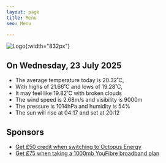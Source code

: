 ```yaml
---
layout: page
title: Menu
seo: Menu

---
```


![Logo](/images/logo.jpg){:width="832px"}

<!-- weather_marker starts -->
## On Wednesday, 23 July 2025

- The average temperature today is 20.32˚C,
- With highs of 21.66˚C and lows of 19.28˚C,
- It may feel like 19.82˚C with broken clouds
- The wind speed is 2.68m/s and visibility is 9000m
- The pressure is 1014hPa and humidity is 54%
- The sun will rise at 04:17 and set at 20:12

<!-- weather_marker ends -->

## Sponsors

- [Get £50 credit when switching to Octopus Energy](https://bit.ly/3oD1nnS)
- [Get £75 when taking a 1000mb YouFibre broadband plan](https://aklam.io/91zWhU?)
